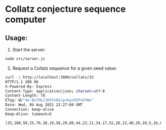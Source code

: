 # Collatz conjecture sequence computer

## Usage:

1. Start the server:

```bash
node src/server.js
```

2. Request a Collatz sequence for a given seed value:

```bash
curl -i http://localhost:3000/collatz/33
HTTP/1.1 200 OK
X-Powered-By: Express
Content-Type: application/json; charset=utf-8
Content-Length: 78
ETag: W/"4e-BsYOLC1KSYnbG/p+kyo92PvVYWs"
Date: Wed, 04 Aug 2021 22:27:08 GMT
Connection: keep-alive
Keep-Alive: timeout=5

[33,100,50,25,76,38,19,58,29,88,44,22,11,34,17,52,26,13,40,20,10,5,16,8,4,2,1]%
```
